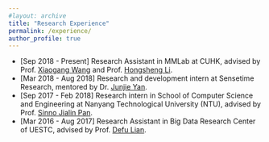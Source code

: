 ```yaml
---
#layout: archive
title: "Research Experience"
permalink: /experience/
author_profile: true
---
```


* [Sep 2018 - Present]     Research Assistant in MMLab at CUHK, advised by Prof. [Xiaogang Wang](http://www.ee.cuhk.edu.hk/~xgwang/) and Prof. [Hongsheng Li](http://www.ee.cuhk.edu.hk/~hsli/).
* [Mar 2018 - Aug 2018]    Research and development intern at Sensetime Research, mentored by Dr. [Junjie Yan](http://www.cbsr.ia.ac.cn/users/jjyan/main.htm).
* [Sep 2017 - Feb 2018]    Research intern in School of Computer Science and Engineering at Nanyang Technological University (NTU), advised by Prof. [Sinno Jialin Pan](http://www.ntu.edu.sg/home/sinnopan/).
* [Mar 2016 - Aug 2017]   Research Assistant in Big Data Research Center of UESTC, advised by Prof. [Defu Lian](https://sites.google.com/site/ustcdove/).
